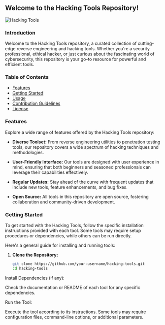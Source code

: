 ## Welcome to the Hacking Tools Repository!

![Hacking Tools](https://github.com/MistakenChoices/hacking-tools/assets/122557113/cde34d78-a3ad-49a8-9732-340cfd4d5e9b)

### Introduction

Welcome to the Hacking Tools repository, a curated collection of cutting-edge reverse engineering and hacking tools. Whether you're a security professional, ethical hacker, or just curious about the fascinating world of cybersecurity, this repository is your go-to resource for powerful and efficient tools.

### Table of Contents

- [Features](#features)
- [Getting Started](#getting-started)
- [Usage](#usage)
- [Contribution Guidelines](#contribution-guidelines)
- [License](#license)

### Features

Explore a wide range of features offered by the Hacking Tools repository:

- **Diverse Toolset:** From reverse engineering utilities to penetration testing tools, our repository covers a wide spectrum of hacking techniques and methodologies.

- **User-Friendly Interface:** Our tools are designed with user experience in mind, ensuring that both beginners and seasoned professionals can leverage their capabilities effectively.

- **Regular Updates:** Stay ahead of the curve with frequent updates that include new tools, feature enhancements, and bug fixes.

- **Open Source:** All tools in this repository are open source, fostering collaboration and community-driven development.

### Getting Started

To get started with the Hacking Tools, follow the specific installation instructions provided with each tool. Some tools may require setup procedures or dependencies, while others can be run directly.

Here's a general guide for installing and running tools:

1. **Clone the Repository:**

   ```bash
   git clone https://github.com/your-username/hacking-tools.git
   cd hacking-tools
Install Dependencies (if any):

Check the documentation or README of each tool for any specific dependencies.

Run the Tool:

Execute the tool according to its instructions. Some tools may require configuration files, command-line options, or additional parameters.
